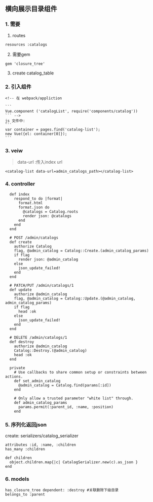 ## 横向展示目录组件
### 1. 需要

  1. routes
  ```
  resources :catalogs
  ```
  2. 需要gem
  ```
  gem 'closure_tree'
  ```
  3. create catalog_table

### 2. 引入组件
    <!-- 在 webpack/appliction

    ```
    Vue.component ('catalogList', require('components/catalog'))
    ``` -->
    js 文件中:
    ```
    var container = pages.find('catalog-list');
    new Vue({el: container[0]});
    ```


### 3. veiw

  > data-url :传入index url

  ```
  <catalog-list data-url=admin_catalogs_path></catalog-list>
  ```

### 4. controller

```
  def index
    respond_to do |format|
      format.html
      format.json do
        @catalogs = Catalog.roots
        render json: @catalogs
      end
    end
  end

  # POST /admin/catalogs
  def create
    authorize Catalog
    flag, @admin_catalog = Catalog::Create.(admin_catalog_params)
    if flag
      render json: @admin_catalog
    else
      json_update_failed!
    end
  end

  # PATCH/PUT /admin/catalogs/1
  def update
    authorize @admin_catalog
    flag, @admin_catalog = Catalog::Update.(@admin_catalog, admin_catalog_params)
    if flag
      head :ok
    else
      json_update_failed!
    end
  end

  # DELETE /admin/catalogs/1
  def destroy
    authorize @admin_catalog
    Catalog::Destroy.(@admin_catalog)
    head :ok
  end

  private
    # Use callbacks to share common setup or constraints between actions.
    def set_admin_catalog
      @admin_catalog = Catalog.find(params[:id])
    end

    # Only allow a trusted parameter "white list" through.
    def admin_catalog_params
      params.permit(:parent_id, :name, :position)
    end
```

### 5. 序列化返回json

  create: serializers/catalog_serializer

  ```
  attributes :id, :name, :children
  has_many :children

  def children
    object.children.map{|c| CatalogSerializer.new(c).as_json }
  end
  ```

### 6. models

  ```
  has_closure_tree dependent: :destroy #关联删除下级目录
  belongs_to :parent
  ```
